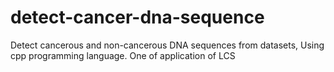 # detect-cancer-dna-sequence
Detect cancerous and non-cancerous DNA sequences from datasets, Using cpp programming language. One of application of LCS
